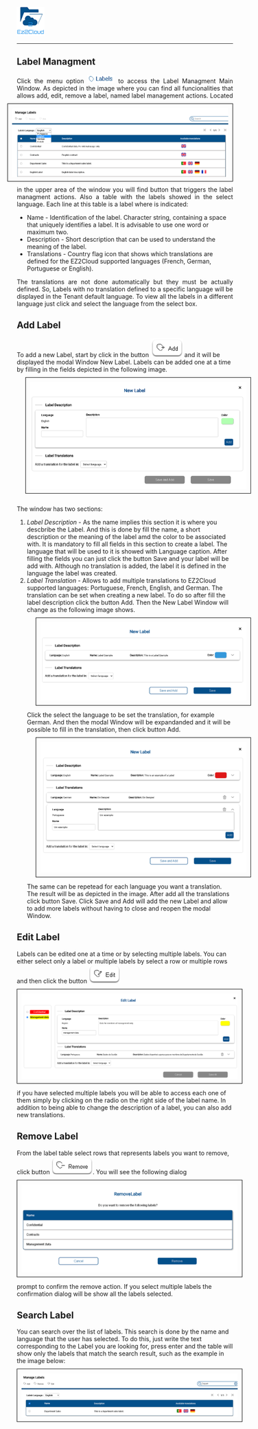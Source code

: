 ![Logo EZ2Cloud](../images/ez2cloud2.png)
<hr>

## Label Managment
<div style='text-align: justify;'> 
<p>
Click the menu option <img src="./images/Labels/OpLabel.png"> to access the Label Managment Main Window. As depicted in the image where you can find all funcionalities that allows <img  style="float: right;margin-left: 20px;margin-top: 10px; margin-bottom: 10px; padding: 10px;border: 1px solid black" src="./images/Labels/ManageLabelMain.png"> add, edit, remove a label, named label management actions. 
Located in the upper area of the window you will find button that triggers the label managment actions. Also a table with the labels showed in the select language. Each line at this table is a label where is indicated:
</p>
</div>

* Name - Identification of the label. Character string, containing a space that uniquely identifies a label. It is advisable to use one word or maximum two.
* Description - Short description that can be used to understand the meaning of the label.  
* Translations - Country flag icon that shows which translations are defined for the EZ2Cloud supported languages (French, German, Portuguese or English).

<div style='text-align: justify;'> 
<p>
The translations are not done automatically but they must be actually defined. So, Labels with no translation defined to a specific language will be displayed in the Tenant default language. To view all the labels in a different language just click and select the language from the select box.
</p>
</div>

## **Add Label** 
<p>To add a new Label, start by click in the button <img src="./images/Labels/btnAddLabel.png"> and it will be displayed the modal Window New Label. Labels can be added one at a time by filling in the fields depicted in the following image. <img  style="margin-left: 20px;margin-top: 10px; margin-bottom: 10px; padding: 10px;border: 1px solid black" src="./images/Labels/addLabel.png"></p> The window has two sections:

1. *Label Description* - As the name implies this section it is where you descbribe the Label. And this is done by fill the name, a short description or the meaning of the label amd the color to be associated with. It is mandatory to fill all fields in this section to create a label. The language that will be used to it is showed with Language caption. After filling the fields you can just click the button Save and your label will be add with. Although no translation is added, the label it is defined in the language the label was created. 
2. *Label Translation* - Allows to add multiple translations to EZ2Cloud supported languages: Portuguese, French, English, and German. The translation can be set when creating a new label. To do so after fill the label description click the button Add. Then the New Label Window will change as the following image shows.  <img  style="margin-left: 20px;margin-top: 10px; margin-bottom: 10px; padding: 10px;border: 1px solid black" src="./images/Labels/addLabel3.png"> Click the select the language to be set the translation, for example German. And then the modal Window will be expandanded and it will be possible to fill in the translation, then click button Add.<img  style="margin-left: 20px;margin-top: 10px; margin-bottom: 10px; padding: 10px;border: 1px solid black" src="./images/Labels/addLabel4.png"> The same can be repetead for each language you want a translation. The result will be as depicted in the image. After add all the translations click button Save. Click Save and Add will add the new Label and allow to add more labels without having to close and reopen the modal Window.</p>

## **Edit Label**  

<p>Labels can be edited one at a time or by selecting multiple labels. You can either select only a label or multiple labels by select a row or multiple rows and then click the button <img src="./images/Labels/btnEditLabel.png"> <img style="margin-top: 10px; margin-bottom: 10px; padding: 10px; border: 1px solid black" src="./images/Labels/editLabel.png"> if you have selected multiple labels you will be able to access each one of them simply by clicking on the radio on the right side of the label name. In addition to being able to change the description of a label, you can also add new translations.</p>

## **Remove Label**  

<p>From the label table select rows that represents labels you want to remove, click button <img src="./images/Labels/btnRemoveLabel.png">. You will see the following dialog <img style="margin-top: 10px; margin-bottom: 10px; padding: 10px; border: 1px solid black" src="./images/Labels/removeLabel.png"> prompt to confirm the remove action. If you select multiple labels the confirmation dialog will be show all the labels selected.</p>
  
## **Search Label** 
<p>You can search over the list of labels. This search is done by the name and language that the user has selected. To do this, just write the text corresponding to the Label you are looking for, press enter and the table will show only the labels that match the search result, such as the example in the image below:<img style="margin-top: 10px; margin-bottom: 10px; padding: 10px; border: 1px solid black" src="./images/Labels/SearchResult.png"> 